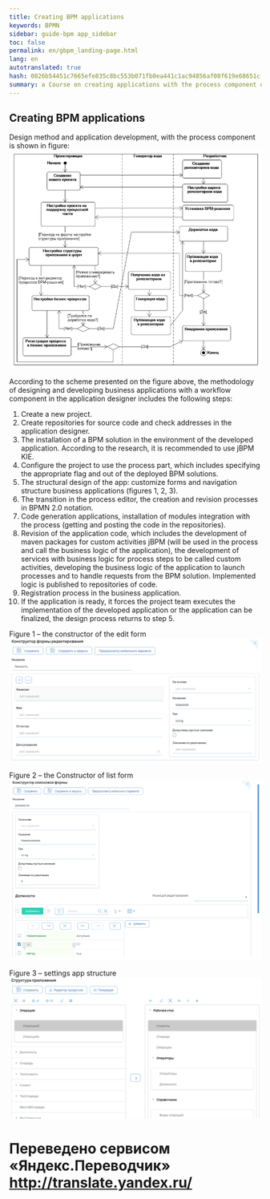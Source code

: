 ```yaml
--- 
title: Creating BPM applications 
keywords: BPMN 
sidebar: guide-bpm app_sidebar 
toc: false 
permalink: en/gbpm_landing-page.html 
lang: en 
autotranslated: true 
hash: 0826b54451c7665efe835c8bc553b071fb0ea441c1ac94856af08f619e68651c 
summary: a Course on creating applications with the process component on the platform Flexberry. 
--- 
```


## Creating BPM applications 

Design method and application development, with the process component is shown in figure: 
![](/images/pages/guides/flexberry-bpm/method-designing-developing-application-process.png) 

According to the scheme presented on the figure above, the methodology of designing and developing business applications with a workflow component in the application designer includes the following steps: 
1. Create a new project. 
2. Create repositories for source code and check addresses in the application designer. 
3. The installation of a BPM solution in the environment of the developed application. According to the research, it is recommended to use jBPM KIE. 
4. Configure the project to use the process part, which includes specifying the appropriate flag and out of the deployed BPM solutions. 
5. The structural design of the app: customize forms and navigation structure business applications (figures 1, 2, 3). 
6. The transition in the process editor, the creation and revision processes in BPMN 2.0 notation. 
7. Code generation applications, installation of modules integration with the process (getting and posting the code in the repositories). 
8. Revision of the application code, which includes the development of maven packages for custom activities jBPM (will be used in the process and call the business logic of the application), the development of services with business logic for process steps to be called custom activities, developing the business logic of the application to launch processes and to handle requests from the BPM solution. Implemented logic is published to repositories of code. 
9. Registration process in the business application. 
10. If the application is ready, it forces the project team executes the implementation of the developed application or the application can be finalized, the design process returns to step 5. 

Figure 1 – the constructor of the edit form 
![](/images/pages/guides/flexberry-bpm/b1-editing-constructor.png) 

Figure 2 – the Constructor of list form 
![](/images/pages/guides/flexberry-bpm/b2-list-design-builder.png) 

Figure 3 – settings app structure 
![](/images/pages/guides/flexberry-bpm/b3-application-structure-configuration.png)


 # Переведено сервисом «Яндекс.Переводчик» http://translate.yandex.ru/